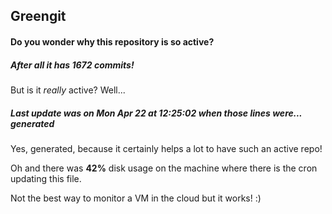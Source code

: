 ## Greengit

#### Do you wonder why this repository is so active?

##### After all it has 1672 commits!

But is it *really* active? Well...

##### Last update was on Mon Apr 22 at 12:25:02 when those lines were... generated

Yes, generated, because it certainly helps a lot to have such an active repo!

Oh and there was **42%** disk usage on the machine
where there is the cron updating this file.

Not the best way to monitor a VM in the cloud but it works! :)
